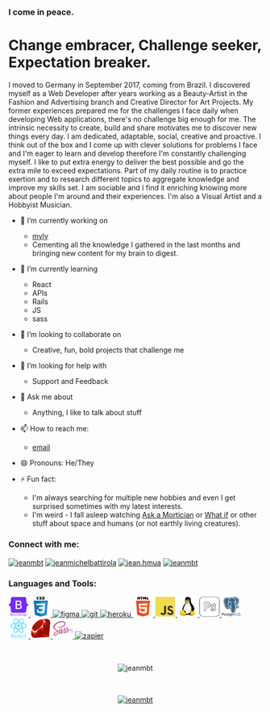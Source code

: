 
### I come in peace.

<h1 align="left">Change embracer, Challenge seeker, Expectation breaker.</h1>

I moved to Germany in September 2017, coming from Brazil.
I discovered myself as a Web Developer after years working as a Beauty-Artist in the Fashion and Advertising branch and Creative Director for Art Projects. My former experiences prepared me for the challenges I face daily when developing Web applications, there's no challenge big enough for me. The intrinsic necessity to create, build and share motivates me to discover new things every day. I am dedicated, adaptable, social, creative and proactive. I think out of the box and I come up with clever solutions for problems I face and I'm eager to learn and develop therefore I'm constantly challenging myself. I like to put extra energy to deliver the best possible and go the extra mile to exceed expectations.
Part of my daily routine is to practice exertion and to research different topics to aggregate knowledge and improve my skills set.
I am sociable and I find it enriching knowing more about people I'm around and their experiences. 
I'm also a Visual Artist and a Hobbyist Musician.

- 🔭 I’m currently working on
   - [myly ](https://myly-lyrics-app.herokuapp.com/)
   - Cementing all the knowledge I gathered in the last months and  bringing new content for my brain to digest.
   
- 🌱 I’m currently learning
   - React
   - APIs
   - Rails
   - JS
   - sass
   
- 👯 I’m looking to collaborate on
   - Creative, fun, bold projects that challenge me
   
- 🤔 I’m looking for help with 
   - Support and Feedback
   
- 💬 Ask me about
  - Anything, I like to talk about stuff
  
- 📫 How to reach me: 

  - [email](jeanbattirola@gmail.com)
  
- 😄 Pronouns: 
  He/They
  
- ⚡ Fun fact: 
  - I'm always searching for multiple new hobbies and even I get surprised sometimes with my latest interests.
  - I'm weird - I fall asleep watching [Ask a Mortician](https://www.youtube.com/user/OrderoftheGoodDeath) or [What if](https://www.youtube.com/channel/UCphTF9wHwhCt-BzIq-s4V-g) or other stuff about space and humans (or not earthly living creatures).



<h3 align="left">Connect with me:</h3>
<p align="left">
<a href="https://linkedin.com/in/jeanmbt" target="blank"><img align="center" src="https://cdn.jsdelivr.net/npm/simple-icons@3.0.1/icons/linkedin.svg" alt="jeanmbt" height="30" width="40" /></a>
<a href="https://kaggle.com/jeanmichelbattirola" target="blank"><img align="center" src="https://cdn.jsdelivr.net/npm/simple-icons@3.0.1/icons/kaggle.svg" alt="jeanmichelbattirola" height="30" width="40" /></a>
<a href="https://instagram.com/jean.hmua" target="blank"><img align="center" src="https://cdn.jsdelivr.net/npm/simple-icons@3.0.1/icons/instagram.svg" alt="jean.hmua" height="30" width="40" /></a>
<a href="https://www.leetcode.com/jeanmbt" target="blank"><img align="center" src="https://cdn.jsdelivr.net/npm/simple-icons@3.0.1/icons/leetcode.svg" alt="jeanmbt" height="30" width="40" /></a>
</p>

<h3 align="left">Languages and Tools:</h3>
<p align="left"> <a href="https://getbootstrap.com" target="_blank"> <img src="https://raw.githubusercontent.com/devicons/devicon/master/icons/bootstrap/bootstrap-plain-wordmark.svg" alt="bootstrap" width="40" height="40"/> </a> <a href="https://www.w3schools.com/css/" target="_blank"> <img src="https://raw.githubusercontent.com/devicons/devicon/master/icons/css3/css3-original-wordmark.svg" alt="css3" width="40" height="40"/> </a> <a href="https://www.figma.com/" target="_blank"> <img src="https://www.vectorlogo.zone/logos/figma/figma-icon.svg" alt="figma" width="40" height="40"/> </a> <a href="https://git-scm.com/" target="_blank"> <img src="https://www.vectorlogo.zone/logos/git-scm/git-scm-icon.svg" alt="git" width="40" height="40"/> </a> <a href="https://heroku.com" target="_blank"> <img src="https://www.vectorlogo.zone/logos/heroku/heroku-icon.svg" alt="heroku" width="40" height="40"/> </a> <a href="https://www.w3.org/html/" target="_blank"> <img src="https://raw.githubusercontent.com/devicons/devicon/master/icons/html5/html5-original-wordmark.svg" alt="html5" width="40" height="40"/> </a> <a href="https://developer.mozilla.org/en-US/docs/Web/JavaScript" target="_blank"> <img src="https://raw.githubusercontent.com/devicons/devicon/master/icons/javascript/javascript-original.svg" alt="javascript" width="40" height="40"/> </a> <a href="https://www.linux.org/" target="_blank"> <img src="https://raw.githubusercontent.com/devicons/devicon/master/icons/linux/linux-original.svg" alt="linux" width="40" height="40"/> </a> <a href="https://www.photoshop.com/en" target="_blank"> <img src="https://raw.githubusercontent.com/devicons/devicon/master/icons/photoshop/photoshop-line.svg" alt="photoshop" width="40" height="40"/> </a> <a href="https://www.postgresql.org" target="_blank"> <img src="https://raw.githubusercontent.com/devicons/devicon/master/icons/postgresql/postgresql-original-wordmark.svg" alt="postgresql" width="40" height="40"/> </a> <a href="https://reactjs.org/" target="_blank"> <img src="https://raw.githubusercontent.com/devicons/devicon/master/icons/react/react-original-wordmark.svg" alt="react" width="40" height="40"/> </a> <a href="https://www.ruby-lang.org/en/" target="_blank"> <img src="https://raw.githubusercontent.com/devicons/devicon/master/icons/ruby/ruby-original.svg" alt="ruby" width="40" height="40"/> </a> <a href="https://sass-lang.com" target="_blank"> <img src="https://raw.githubusercontent.com/devicons/devicon/master/icons/sass/sass-original.svg" alt="sass" width="40" height="40"/> </a> <a href="https://zapier.com" target="_blank"> <img src="https://www.vectorlogo.zone/logos/zapier/zapier-icon.svg" alt="zapier" width="40" height="40"/> </a> </p>
<br>

<p align="center"><img align="center" src="https://github-readme-streak-stats.herokuapp.com/?user=jeanmbt&" alt="jeanmbt" /></p>
<br>

<p align="right"> <a href="https://github.com/ryo-ma/github-profile-trophy">
<p align="center"><img align="center" src="https://github-readme-stats.vercel.app/api/top-langs?username=jeanmbt&show_icons=true&locale=en&layout=compact" alt="jeanmbt" /></p>
